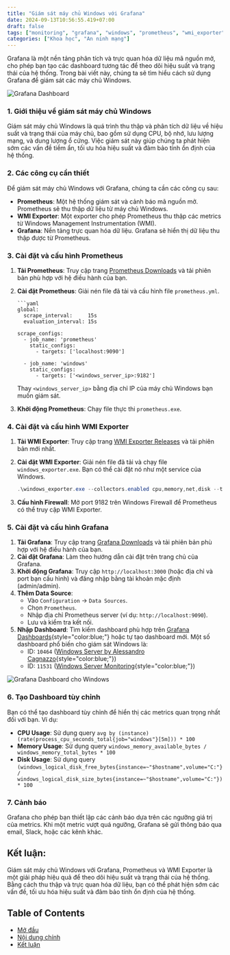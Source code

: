 ```yaml
---
title: "Giám sát máy chủ Windows với Grafana"
date: 2024-09-13T10:56:55.419+07:00
draft: false
tags: ["monitoring", "grafana", "windows", "prometheus", "wmi_exporter"]
categories: ["Khoa học", "An ninh mạng"]
---
```


Grafana là một nền tảng phân tích và trực quan hóa dữ liệu mã nguồn mở, cho phép bạn tạo các dashboard tương tác để theo dõi hiệu suất và trạng thái của hệ thống. Trong bài viết này, chúng ta sẽ tìm hiểu cách sử dụng Grafana để giám sát các máy chủ Windows.

![Grafana Dashboard](https://mysoly.nl/wp-content/uploads/2024/01/visualization-and-monitoring-with-grafana-an-introductory-guide.jpg "Hình 1: Giao diện Grafana Dashboard")


### 1. Giới thiệu về giám sát máy chủ Windows

Giám sát máy chủ Windows là quá trình thu thập và phân tích dữ liệu về hiệu suất và trạng thái của máy chủ, bao gồm sử dụng CPU, bộ nhớ, lưu lượng mạng, và dung lượng ổ cứng. Việc giám sát này giúp chúng ta phát hiện sớm các vấn đề tiềm ẩn, tối ưu hóa hiệu suất và đảm bảo tính ổn định của hệ thống.

### 2. Các công cụ cần thiết

Để giám sát máy chủ Windows với Grafana, chúng ta cần các công cụ sau:

*   **Prometheus**: Một hệ thống giám sát và cảnh báo mã nguồn mở. Prometheus sẽ thu thập dữ liệu từ máy chủ Windows.
*   **WMI Exporter**: Một exporter cho phép Prometheus thu thập các metrics từ Windows Management Instrumentation (WMI).
*   **Grafana**: Nền tảng trực quan hóa dữ liệu. Grafana sẽ hiển thị dữ liệu thu thập được từ Prometheus.

### 3. Cài đặt và cấu hình Prometheus

1.  **Tải Prometheus**: Truy cập trang [Prometheus Downloads](https://prometheus.io/download/) và tải phiên bản phù hợp với hệ điều hành của bạn.
2.  **Cài đặt Prometheus**: Giải nén file đã tải và cấu hình file `prometheus.yml`.
    ```
    ```yaml
    global:
      scrape_interval:     15s
      evaluation_interval: 15s

    scrape_configs:
      - job_name: 'prometheus'
        static_configs:
          - targets: ['localhost:9090']

      - job_name: 'windows'
        static_configs:
          - targets: ['<windows_server_ip>:9182']
    ```

    Thay `<windows_server_ip>` bằng địa chỉ IP của máy chủ Windows bạn muốn giám sát.

3.  **Khởi động Prometheus**: Chạy file thực thi `prometheus.exe`.

### 4. Cài đặt và cấu hình WMI Exporter

1.  **Tải WMI Exporter**: Truy cập trang [WMI Exporter Releases](https://github.com/prometheus-community/windows_exporter/releases) và tải phiên bản mới nhất.
2.  **Cài đặt WMI Exporter**: Giải nén file đã tải và chạy file `windows_exporter.exe`. Bạn có thể cài đặt nó như một service của Windows.

    ```powershell
    .\windows_exporter.exe --collectors.enabled cpu,memory,net,disk --telemetry.port 9182 --log.level error
    ```

3.  **Cấu hình Firewall**: Mở port 9182 trên Windows Firewall để Prometheus có thể truy cập WMI Exporter.

### 5. Cài đặt và cấu hình Grafana

1.  **Tải Grafana**: Truy cập trang [Grafana Downloads](https://grafana.com/grafana/download) và tải phiên bản phù hợp với hệ điều hành của bạn.
2.  **Cài đặt Grafana**: Làm theo hướng dẫn cài đặt trên trang chủ của Grafana.
3.  **Khởi động Grafana**: Truy cập `http://localhost:3000` (hoặc địa chỉ và port bạn cấu hình) và đăng nhập bằng tài khoản mặc định (admin/admin).
4.  **Thêm Data Source**:
    *   Vào `Configuration` -> `Data Sources`.
    *   Chọn `Prometheus`.
    *   Nhập địa chỉ Prometheus server (ví dụ: `http://localhost:9090`).
    *   Lưu và kiểm tra kết nối.
5.  **Nhập Dashboard**: Tìm kiếm dashboard phù hợp trên [Grafana Dashboards](https://grafana.com/grafana/dashboards){style="color:blue;"} hoặc tự tạo dashboard mới. Một số dashboard phổ biến cho giám sát Windows là:
    *   ID: `10464` ([Windows Server by Alessandro Cagnazzo](https://grafana.com/grafana/dashboards/10464){style="color:blue;"})
    *   ID: `11531` ([Windows Server Monitoring](https://grafana.com/grafana/dashboards/11531){style="color:blue;"})

![Grafana Dashboard cho Windows](https://grafana.com/api/dashboards/11531/images/image "Hình 2: Dashboard Grafana cho Windows")

### 6. Tạo Dashboard tùy chỉnh

Bạn có thể tạo dashboard tùy chỉnh để hiển thị các metrics quan trọng nhất đối với bạn. Ví dụ:

*   **CPU Usage**: Sử dụng query `avg by (instance) (rate(process_cpu_seconds_total{job="windows"}[5m])) * 100`
*   **Memory Usage**: Sử dụng query `windows_memory_available_bytes / windows_memory_total_bytes * 100`
*   **Disk Usage**: Sử dụng query `(windows_logical_disk_free_bytes{instance=~"$hostname",volume="C:"} / windows_logical_disk_size_bytes{instance=~"$hostname",volume="C:"}) * 100`

### 7. Cảnh báo

Grafana cho phép bạn thiết lập các cảnh báo dựa trên các ngưỡng giá trị của metrics. Khi một metric vượt quá ngưỡng, Grafana sẽ gửi thông báo qua email, Slack, hoặc các kênh khác.

## Kết luận:

Giám sát máy chủ Windows với Grafana, Prometheus và WMI Exporter là một giải pháp hiệu quả để theo dõi hiệu suất và trạng thái của hệ thống. Bằng cách thu thập và trực quan hóa dữ liệu, bạn có thể phát hiện sớm các vấn đề, tối ưu hóa hiệu suất và đảm bảo tính ổn định của hệ thống.

## Table of Contents
- [Mở đầu](#mở-đầu)
- [Nội dung chính](#nội-dung-chính)
- [Kết luận](#kết-luận)
```
